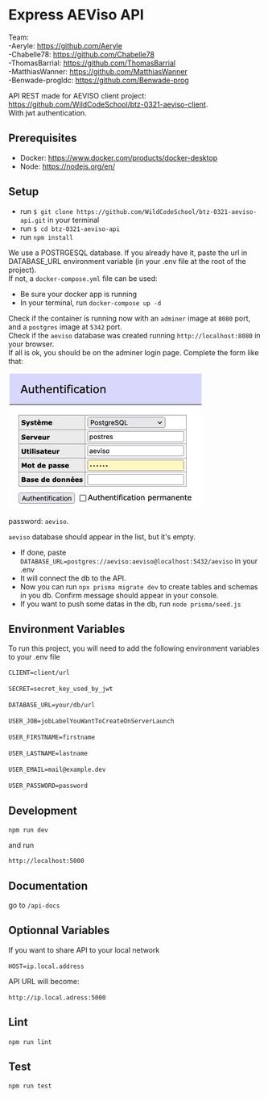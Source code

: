# Express AEViso API

Team:  
 -Aeryle: https://github.com/Aeryle  
 -Chabelle78: https://github.com/Chabelle78  
 -ThomasBarrial: https://github.com/ThomasBarrial  
 -MatthiasWanner: https://github.com/MatthiasWanner  
 -Benwade-progldc: https://github.com/Benwade-prog

API REST made for AEVISO client project: https://github.com/WildCodeSchool/btz-0321-aeviso-client.  
With jwt authentication.

## Prerequisites

- Docker: https://www.docker.com/products/docker-desktop
- Node: https://nodejs.org/en/

## Setup

- run `$ git clone https://github.com/WildCodeSchool/btz-0321-aeviso-api.git` in your terminal
- run `$ cd btz-0321-aeviso-api`
- run `npm install `

We use a POSTRGESQL database. If you already have it, paste the url in DATABASE_URL environment variable (in your .env file at the root of the project).  
If not, a `docker-compose.yml` file can be used:

- Be sure your docker app is running
- In your terminal, run `docker-compose up -d`

Check if the container is running now with an `adminer` image at `8080` port, and a `postgres` image at `5342` port.  
Check if the `aeviso` database was created running `http://localhost:8080` in your browser.  
If all is ok, you should be on the adminer login page. Complete the form like that:

![Adminer](images/adminer_form.png)

password: `aeviso`.

`aeviso` database should appear in the list, but it's empty.

- If done, paste `DATABASE_URL=postgres://aeviso:aeviso@localhost:5432/aeviso` in your .env
- It will connect the db to the API.
- Now you can run `npx prisma migrate dev` to create tables and schemas in you db. Confirm message should appear in your console.
- If you want to push some datas in the db, run `node prisma/seed.js`

## Environment Variables

To run this project, you will need to add the following environment variables to your .env file

```
CLIENT=client/url

SECRET=secret_key_used_by_jwt

DATABASE_URL=your/db/url

USER_JOB=jobLabelYouWantToCreateOnServerLaunch

USER_FIRSTNAME=firstname

USER_LASTNAME=lastname

USER_EMAIL=mail@example.dev

USER_PASSWORD=password
```

## Development

```
npm run dev
```

and run

```
http://localhost:5000

```

## Documentation

go to `/api-docs`

## Optionnal Variables

If you want to share API to your local network

`HOST=ip.local.address`

API URL will become:

`http://ip.local.adress:5000`

## Lint

```
npm run lint
```

## Test

```
npm run test
```
